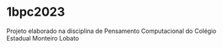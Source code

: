 # 1bpc2023
Projeto elaborado na disciplina de Pensamento Computacional do Colégio Estadual Monteiro Lobato

